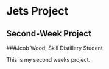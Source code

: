# Jets Project
## Second-Week Project
###Jcob Wood, Skill Distillery Student

This is my second weeks project.